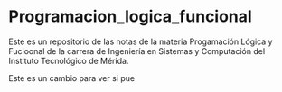 # Programacion_logica_funcional
Este es un repositorio de las notas de la materia Progamación Lógica y Fucioonal de la carrera de Ingeniería en Sistemas y Computación del Instituto Tecnológico de Mérida.

Este es un cambio para ver si pue
